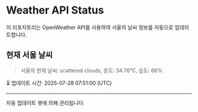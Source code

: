 
# Weather API Status

이 리포지토리는 OpenWeather API를 사용하여 서울의 날씨 정보를 자동으로 업데이트합니다.

## 현재 서울 날씨
> 서울의 현재 날씨: scattered clouds, 온도: 34.76°C, 습도: 66%

⏳ 업데이트 시간: 2025-07-28 07:51:00 (UTC)

---
자동 업데이트 봇에 의해 관리됩니다.
